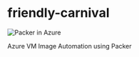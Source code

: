 # friendly-carnival
![Packer in Azure](https://github.com/alex-marrero/friendly-carnival/workflows/Packer/badge.svg)

Azure VM Image Automation using Packer
